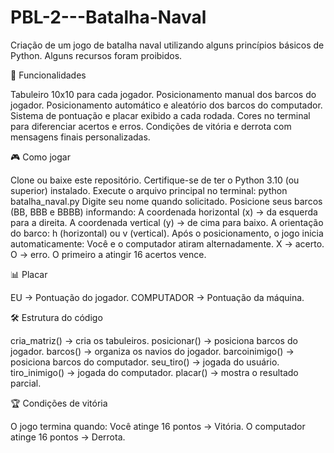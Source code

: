 # PBL-2---Batalha-Naval
Criação de um jogo de batalha naval utilizando alguns princípios básicos de Python. Alguns recursos foram proibidos.

📌 Funcionalidades

Tabuleiro 10x10 para cada jogador.
Posicionamento manual dos barcos do jogador.
Posicionamento automático e aleatório dos barcos do computador.
Sistema de pontuação e placar exibido a cada rodada.
Cores no terminal para diferenciar acertos e erros.
Condições de vitória e derrota com mensagens finais personalizadas.

🎮 Como jogar

Clone ou baixe este repositório.
Certifique-se de ter o Python 3.10 (ou superior) instalado.
Execute o arquivo principal no terminal:
python batalha_naval.py
Digite seu nome quando solicitado.
Posicione seus barcos (BB, BBB e BBBB) informando:
A coordenada horizontal (x) → da esquerda para a direita.
A coordenada vertical (y) → de cima para baixo.
A orientação do barco: h (horizontal) ou v (vertical).
Após o posicionamento, o jogo inicia automaticamente:
Você e o computador atiram alternadamente.
X → acerto.
O → erro.
O primeiro a atingir 16 acertos vence.

📊 Placar

EU → Pontuação do jogador.
COMPUTADOR → Pontuação da máquina.

🛠 Estrutura do código

cria_matriz() → cria os tabuleiros.
posicionar() → posiciona barcos do jogador.
barcos() → organiza os navios do jogador.
barcoinimigo() → posiciona barcos do computador.
seu_tiro() → jogada do usuário.
tiro_inimigo() → jogada do computador.
placar() → mostra o resultado parcial.

🏆 Condições de vitória

O jogo termina quando:
Você atinge 16 pontos → Vitória.
O computador atinge 16 pontos → Derrota.

